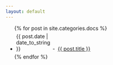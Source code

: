 ```yaml
---
layout: default
---
```


  <ul>
    {% for post in site.categories.docs %}
      <li style="margin:5px 5px 5px 5px;">
        <span style="width:95px;display:-moz-inline-box;display:inline-block;">{{ post.date | date_to_string }}</span>
        <span style="width:10px;display:-moz-inline-box;display:inline-block;">-</span>
        <a href="{{ post.url }}">{{ post.title }}</a>
      </li>
    {% endfor %}
  </ul>

